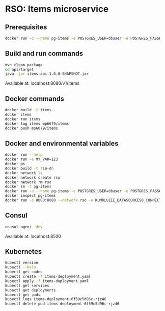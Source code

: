# RSO: Items microservice

## Prerequisites

```bash
docker run -d --name pg-items -e POSTGRES_USER=dbuser -e POSTGRES_PASSWORD=postgres -e POSTGRES_DB=items -p 5432:5432 postgres:13
```

## Build and run commands
```bash
mvn clean package
cd api/target
java -jar items-api-1.0.0-SNAPSHOT.jar
```
Available at: localhost:8080/v1/items

## Docker commands
```bash
docker build -t items .   
docker items
docker run items    
docker tag items mp6079/items   
docker push mp6079/items  
```

## Docker and environmental variables 
```bash
docker run --help
docker run -e MY_VAR=123
docker ps
docker build -t rso-dn
docker network ls
docker network create rso
docker network rm rso
docker rm -f pg-items
docker run -d --name pg-items -e POSTGRES_USER=dbuser -e POSTGRES_PASSWORD=postgres -e POSTGRES_DB=image-metadata -p 5432:5432 --network rso postgres:13
docker inspect pg-items
docker run -p 8080:8080 --network rso -e KUMULUZEE_DATASOURCES0_CONNECTIONURL=jdbc:postgresql://pg-items:5432/items rso-dn
```

## Consul
```bash
consul agent -dev
```
Available at: localhost:8500


## Kubernetes
```bash
kubectl version
kubectl --help
kubectl get nodes
kubectl create -f items-deployment.yaml 
kubectl apply -f items-deployment.yaml 
kubectl get services 
kubectl get deployments
kubectl get pods
kubectl logs items-deployment-6f59c5d96c-rjz46
kubectl delete pod items-deployment-6f59c5d96c-rjz46
```
